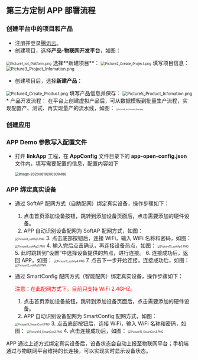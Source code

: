 ## 第三方定制 APP 部署流程
### 创建平台中的项目和产品
* 注册并登录[腾讯云](https://cloud.tencent.com)。
*  创建项目，选择**产品**-**物联网开发平台**，如图：   
<img src="https://main.qcloudimg.com/raw/d0aeaec991498f9decb8947309ee70d7/Picture1_Iot_Platform.png" alt="Picture1_Iot_Platform.png" style="zoom: 67%;" />      
选择**新建项目**：   
<img src="https://main.qcloudimg.com/raw/c2cbbbce573a1266819362cb1cc01f14/Picture2_Create_Project.png" alt="Picture2_Create_Project.png" style="zoom: 67%;" />   
填写项目信息：   
<img src="https://main.qcloudimg.com/raw/37ea897976300b65b696a978a75681c3/Picture3_Project_Infomation.png" alt="Picture3_Project_Infomation.png" style="zoom: 80%;" />

* 创建项目后，选择**新建产品**：   
<img src="https://main.qcloudimg.com/raw/34aa6958b7a541c41986e60a4ea59133/Picture4_Create_Product.png" alt="Picture4_Create_Product.png" style="zoom: 80%;" />   
填写产品信息并保存：   
<img src="https://main.qcloudimg.com/raw/6cfb76c83187ccd15c95fa4dc4a8e540/Picture5_Product_Infomation.png" alt="Picture5_Product_Infomation.png" style="zoom: 80%;" />      
* 产品开发流程：   
在平台上创建虚拟产品后，可从数据模板到批量生产流程，实现配置产、测试、再实现量产的流水线，如图：
<img src="https://main.qcloudimg.com/raw/2757c418f38e9d8b941a6b7b62b843b7/Picture6_Iot_Product_Flow.png" alt="Picture6_Iot_Product_Flow.png" style="zoom: 33%;" />

### 创建应用       
  
### APP Demo 参数写入配置文件   

* 打开 **linkApp** 工程，在 **AppConfig** 文件目录下的 **app-open-config.json** 文件内，填写需要配置的信息，配置内容如下
  	
   <img src="https://main.qcloudimg.com/raw/4ac87c6497296b903695351df7a923c0.png" alt="image-20200619200309488" style="zoom:67%;" />

### APP 绑定真实设备      

* 通过 SoftAP 配网方式（自助配网）绑定真实设备，操作步骤如下：   
	1. 点击首页添加设备按钮，跳转到添加设备页面后，点击需要添加的硬件设备。   
	2. APP 自动识别设备配网为 SoftAP 配网方式，如图：   
	<img src="https://main.qcloudimg.com/raw/99036b00c6d9e0338eb37b5dedd18473/Picture8_softAp1.png" alt="Picture8_softAp1.PNG" style="zoom: 50%;" />   
	3. 点击底部按钮后，连接 WiFi，输入 WiFi 名称和密码，如图：   
	<img src="https://main.qcloudimg.com/raw/b0a0c626f7ea4e17f614096a8d2e8613/Picture9_softAp2.png" alt="Picture9_softAp2.PNG" style="zoom:50%;" />   
	4. 输入完后点击确认，再连接设备热点，如图：   
	<img src="https://main.qcloudimg.com/raw/1a235edeac570d487d55d7eb36a2e0a8/Picture10_softAp3.png" alt="Picture10_softAp3.PNG" style="zoom:50%;" />   
	5. 此时跳转到“设置”中选择设备提供的热点，进行连接。
	6. 连接成功后，返回 APP，如图：   
	<img src="https://main.qcloudimg.com/raw/4fb3857c0e2c73fe6cf5cad1f521f800/Picture11_softAp4.png" alt="Picture11_softAp4.PNG" style="zoom:50%;" />     
	7. 点击下一步开始连接，连接成功后，如图：   
	<img src="https://main.qcloudimg.com/raw/164bff8cbc739aa273da9768a70329d3/Picture12_softAp5.png" alt="Picture12_softAp5.PNG" style="zoom:50%;" />   
  
* 通过 SmartConfig 配网方式（智能配网）绑定真实设备，操作步骤如下：   
  
    <font color=red>注意：在此配网方式下，目前只支持 WiFi 2.4GHZ。</font>   
    
    1. 点击首页添加设备按钮，跳转到添加设备页面后，点击需要添加的硬件设备。   
    2. APP 自动识别设备配网为 SmartConfig 配网方式，如图：   
    <img src="https://main.qcloudimg.com/raw/dc01c17f5224e0d0aa811f4465977bd3/Picture13_SmartCon1.png" alt="Picture13_SmartCon1.PNG" style="zoom:50%;" />
    3. 点击底部按钮后，连接 WiFi，输入 WiFi 名称和密码，如图：   
    <img src="https://main.qcloudimg.com/raw/ef714b0d048012ee4ab42088f6b9bdca/Picture14_SmartCon2.png" alt="Picture14_SmartCon2.PNG" style="zoom:50%;" />   
    4. 点击连接成功后，如图：   
    <img src="https://main.qcloudimg.com/raw/7f3a2e32cec7edc72966e08ce9f45083/Picture15_SmartCon3.png" alt="Picture15_SmartCon3.PNG" style="zoom:50%;" />   
    

 APP 通过上述方式绑定真实设备后，设备状态会自动上报至物联网平台；手机端通过与物联网平台维持的长连接，可以实现实时显示设备状态。   


​	




